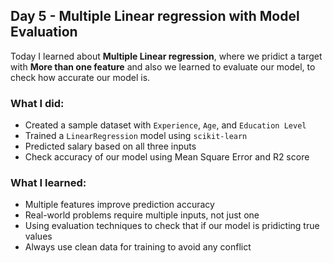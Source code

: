 ## Day 5 - Multiple Linear regression with Model Evaluation

Today I learned about **Multiple Linear regression**, where we pridict a target with **More than one feature** and also we learned to evaluate our model, to check how accurate our model is.

### What I did:
- Created a sample dataset with `Experience`, `Age`, and `Education Level`
- Trained a `LinearRegression` model using `scikit-learn`
- Predicted salary based on all three inputs
- Check accuracy of our model using Mean Square Error and R2 score

### What I learned:
- Multiple features improve prediction accuracy
- Real-world problems require multiple inputs, not just one
- Using evaluation techniques to check that if our model is pridicting true values
- Always use clean data for training to avoid any conflict